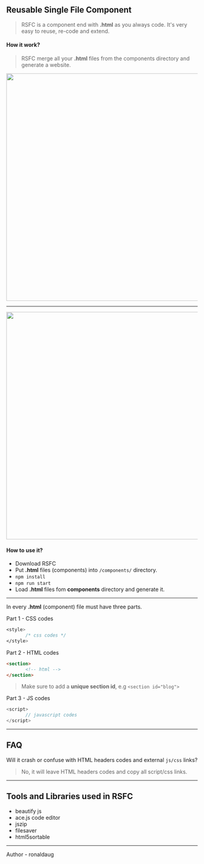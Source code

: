 ## Reusable Single File Component 

> RSFC is a component end with **.html** as you always code. It's very easy to reuse, re-code and extend.

#### How it work?
> RSFC merge all your **.html** files from the components directory and generate a website.

<img width="600" src="https://res.cloudinary.com/dpnea22ek/image/upload/v1550853895/one.png">

----

<img width="600" src="https://res.cloudinary.com/dpnea22ek/image/upload/v1550853896/two.png">


#### How to use it?
- Download RSFC
-  Put **.html** files (components) into `/components/` directory.
- `npm install`
- `npm run start`
-  Load **.html** files fom **components** directory and generate it.

----

In every **.html** (component) file must have three parts.

Part 1 - CSS codes 
 ```css
 <style>
        /* css codes */
 </style>
 ```

 Part 2 - HTML codes
 ```html
 <section>
        <!-- html -->
 </section>
 ```
> Make sure to add a **unique section id**, e.g `<section id="blog">`

 Part 3 - JS codes
 ```javascript
 <script>
        // javascript codes
 </script>
 ```
----

## FAQ
Will it crash or confuse with HTML headers codes and external `js/css` links?
> No, it will leave HTML headers codes and copy all script/css links.

---
## Tools and Libraries used in RSFC

- beautify js
- ace.js code editor
- jszip
- filesaver
- html5sortable


---
Author - ronaldaug

